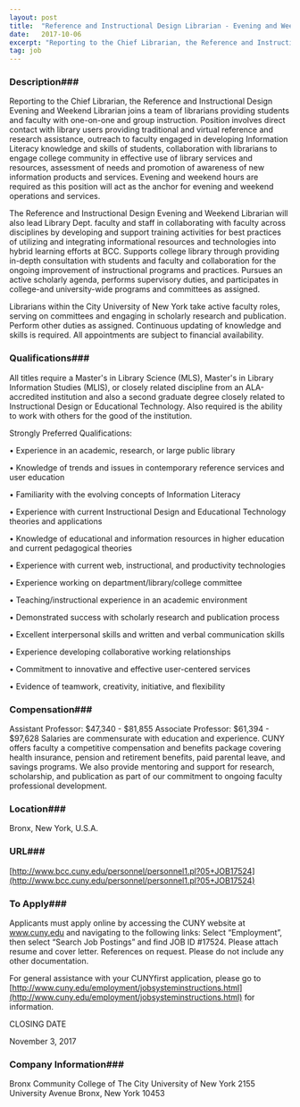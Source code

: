 ```yaml
---
layout: post
title:  "Reference and Instructional Design Librarian - Evening and Weekend (Assistant or Associate Professor)  - Bronx Community College"
date:   2017-10-06
excerpt: "Reporting to the Chief Librarian, the Reference and Instructional Design Evening and Weekend Librarian joins a team of librarians providing students and faculty with one-on-one and group instruction. Position involves direct contact with library users providing traditional and virtual reference and research assistance, outreach to faculty engaged in developing Information..."
tag: job
---
```


### Description###

Reporting to the Chief Librarian, the Reference and Instructional Design Evening and Weekend Librarian joins a team of librarians providing students and faculty with one-on-one and group instruction. Position involves direct contact with library users providing traditional and virtual reference and research assistance, outreach to faculty engaged in developing Information Literacy knowledge and skills of students, collaboration with librarians to engage college community in effective use of library services and resources, assessment of needs and promotion of awareness of new information products and services. Evening and weekend hours are required as this position will act as the anchor for evening and weekend operations and services. 

The Reference and Instructional Design Evening and Weekend Librarian will also lead Library Dept. faculty and staff in collaborating with faculty across disciplines by developing and support training activities for best practices of utilizing and integrating informational resources and technologies into hybrid learning efforts at BCC. Supports college library through providing in-depth consultation with students and faculty and collaboration for the ongoing improvement of instructional programs and practices. Pursues an active scholarly agenda, performs supervisory duties, and participates in college-and university-wide programs and committees as assigned. 

Librarians within the City University of New York take active faculty roles, serving on committees and engaging in scholarly research and publication. Perform other duties as assigned. Continuous updating of knowledge and skills is required. All appointments are subject to financial availability.




### Qualifications###

All titles require a Master's in Library Science (MLS), Master's in Library Information Studies (MLIS), or closely related discipline from an ALA-accredited institution and also a second graduate degree closely related to Instructional Design or Educational Technology. Also required is the ability to work with others for the good of the institution. 

Strongly Preferred Qualifications: 

•  Experience in an academic, research, or large public library 

•  Knowledge of trends and issues in contemporary reference services and user education 

•  Familiarity with the evolving concepts of Information Literacy 

•  Experience with current Instructional Design and Educational Technology theories and applications 

•  Knowledge of educational and information resources in higher education and current pedagogical theories 

•  Experience with current web, instructional, and productivity technologies 

•  Experience working on department/library/college committee 

•  Teaching/instructional experience in an academic environment 

•  Demonstrated success with scholarly research and publication process 

•  Excellent interpersonal skills and written and verbal communication skills 

•  Experience developing collaborative working relationships 

•  Commitment to innovative and effective user-centered services 

•  Evidence of teamwork, creativity, initiative, and flexibility


### Compensation###

Assistant Professor: $47,340 - $81,855  Associate Professor: $61,394 - $97,628  Salaries are commensurate with education and experience.   CUNY offers faculty a competitive compensation and benefits package covering health insurance, pension and retirement benefits, paid parental leave, and savings programs. We also provide mentoring and support for research, scholarship, and publication as part of our commitment to ongoing faculty professional development.


### Location###

Bronx, New York, U.S.A.


### URL###

[http://www.bcc.cuny.edu/personnel/personnel1.pl?05+JOB17524](http://www.bcc.cuny.edu/personnel/personnel1.pl?05+JOB17524)

### To Apply###

Applicants must apply online by accessing the CUNY website at www.cuny.edu and navigating to the following links: Select “Employment”, then select “Search Job Postings” and find JOB ID #17524. Please attach resume and cover letter. References on request. Please do not include any other documentation. 

For general assistance with your CUNYfirst application, please go to [http://www.cuny.edu/employment/jobsysteminstructions.html](http://www.cuny.edu/employment/jobsysteminstructions.html) for information.

CLOSING DATE 

November 3, 2017 


### Company Information###

Bronx Community College of The City University of New York
2155 University Avenue
Bronx, New York 10453



